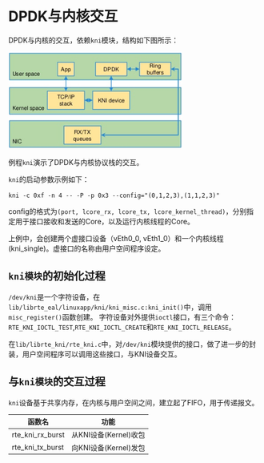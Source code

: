 # DPDK与内核交互

DPDK与内核的交互，依赖`kni`模块，结构如下图所示：

![DPDK KNI](pics/dpdk_kni.png)

例程`kni`演示了DPDK与内核协议栈的交互。

`kni`的启动参数示例如下：

```
kni -c 0xf -n 4 -- -P -p 0x3 --config="(0,1,2,3),(1,1,2,3)"
```
config的格式为`(port, lcore_rx, lcore_tx, lcore_kernel_thread)`，分别指定用于接口接收和发送的Core，以及运行内核线程的Core。

上例中，会创建两个虚接口设备（vEth0_0, vEth1_0）和一个内核线程(kni_single)。虚接口的名称由用户空间程序设定。

## `kni模块`的初始化过程

`/dev/kni`是一个字符设备，在`lib/librte_eal/linuxapp/kni/kni_misc.c:kni_init()`中，调用`misc_register()`函数创建。
字符设备对外提供`ioctl`接口，有三个命令：`RTE_KNI_IOCTL_TEST`,`RTE_KNI_IOCTL_CREATE`和`RTE_KNI_IOCTL_RELEASE`。

在`lib/librte_kni/rte_kni.c`中，对`/dev/kni`模块提供的接口，做了进一步的封装，用户空间程序可以调用这些接口，与KNI设备交互。

## 与`kni模块`的交互过程

`kni`设备基于共享内存，在内核与用户空间之间，建立起了FIFO，用于传递报文。

| 函数名                  | 功能                          |
|-------------------------|-------------------------------|
| rte_kni_rx_burst        | 从KNI设备(Kernel)收包         |
| rte_kni_tx_burst        | 向KNI设备(Kernel)发包         |

